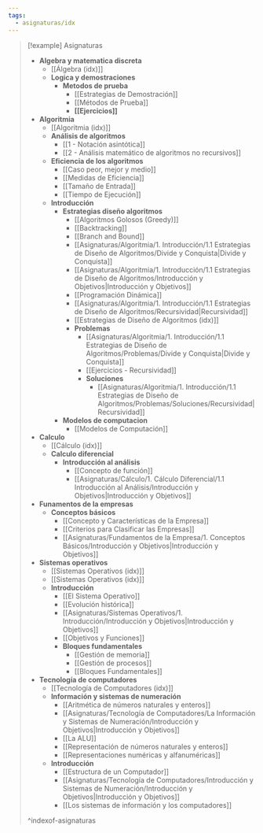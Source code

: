 ```yaml
---
tags:
  - asignaturas/idx
---
```


> [!example] Asignaturas
> - **Algebra y matematica discreta**
> 	- [[Álgebra (idx)]]
> 	- **Logica y demostraciones**
> 		- **Metodos de prueba**
> 			- [[Estrategias de Demostración]]
> 			- [[Métodos de Prueba]]
> 			- **[[Ejercicios]]**
> - **Algoritmia**
> 	- [[Algoritmia (idx)]]
> 	- **Análisis de algoritmos**
> 		- [[1 - Notación asintótica]]
> 		- [[2 - Análisis matemático de algoritmos no recursivos]]
> 	- **Eficiencia de los algoritmos**
> 		- [[Caso peor, mejor y medio]]
> 		- [[Medidas de Eficiencia]]
> 		- [[Tamaño de Entrada]]
> 		- [[Tiempo de Ejecución]]
> 	- **Introducción**
> 		- **Estrategias diseño algoritmos**
> 			- [[Algoritmos Golosos (Greedy)]]
> 			- [[Backtracking]]
> 			- [[Branch and Bound]]
> 			- [[Asignaturas/Algoritmia/1. Introducción/1.1 Estrategias de Diseño de Algoritmos/Divide y Conquista|Divide y Conquista]]
> 			- [[Asignaturas/Algoritmia/1. Introducción/1.1 Estrategias de Diseño de Algoritmos/Introducción y Objetivos|Introducción y Objetivos]]
> 			- [[Programación Dinámica]]
> 			- [[Asignaturas/Algoritmia/1. Introducción/1.1 Estrategias de Diseño de Algoritmos/Recursividad|Recursividad]]
> 			- [[Estrategias de Diseño de Algoritmos (idx)]]
> 			- **Problemas**
> 				- [[Asignaturas/Algoritmia/1. Introducción/1.1 Estrategias de Diseño de Algoritmos/Problemas/Divide y Conquista|Divide y Conquista]]
> 				- [[Ejercicios - Recursividad]]
> 				- **Soluciones**
> 					- [[Asignaturas/Algoritmia/1. Introducción/1.1 Estrategias de Diseño de Algoritmos/Problemas/Soluciones/Recursividad|Recursividad]]
> 		- **Modelos de computacion**
> 			- [[Modelos de Computación]]
> - **Calculo**
> 	- [[Cálculo (idx)]]
> 	- **Calculo diferencial**
> 		- **Introducción al análisis**
> 			- [[Concepto de función]]
> 			- [[Asignaturas/Cálculo/1. Cálculo Diferencial/1.1 Introducción al Análisis/Introducción y Objetivos|Introducción y Objetivos]]
> - **Funamentos de la empresas**
> 	- **Conceptos básicos**
> 		- [[Concepto y Características de la Empresa]]
> 		- [[Criterios para Clasificar las Empresas]]
> 		- [[Asignaturas/Fundamentos de la Empresa/1. Conceptos Básicos/Introducción y Objetivos|Introducción y Objetivos]]
> - **Sistemas operativos**
> 	- [[Sistemas Operativos (idx)]]
> 	- [[Sistemas Operativos (idx)]]
> 	- **Introducción**
> 		- [[El Sistema Operativo]]
> 		- [[Evolución histórica]]
> 		- [[Asignaturas/Sistemas Operativos/1. Introducción/Introducción y Objetivos|Introducción y Objetivos]]
> 		- [[Objetivos y Funciones]]
> 		- **Bloques fundamentales**
> 			- [[Gestión de memoria]]
> 			- [[Gestión de procesos]]
> 			- [[Bloques Fundamentales]]
> - **Tecnología de computadores**
> 	- [[Tecnología de Computadores (idx)]]
> 	- **Información y sistemas de numeración**
> 		- [[Aritmética de números naturales y enteros]]
> 		- [[Asignaturas/Tecnología de Computadores/La Información y Sistemas de Numeración/Introducción y Objetivos|Introducción y Objetivos]]
> 		- [[La ALU]]
> 		- [[Representación de números naturales y enteros]]
> 		- [[Representaciones numéricas y alfanuméricas]]
> 	- **Introducción**
> 		- [[Estructura de un Computador]]
> 		- [[Asignaturas/Tecnología de Computadores/Introducción y Sistemas de Numeración/Introducción y Objetivos|Introducción y Objetivos]]
> 		- [[Los sistemas de información y los computadores]]
> 
> ^indexof-asignaturas